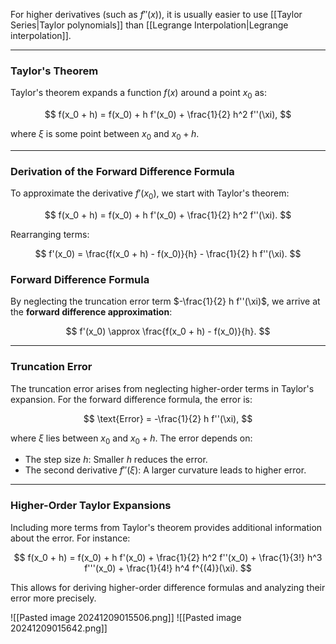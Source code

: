 For higher derivatives (such as $f''(x)$), it is usually easier to use [[Taylor Series|Taylor polynomials]] than [[Legrange Interpolation|Legrange interpolation]].

---

### Taylor's Theorem

Taylor's theorem expands a function $f(x)$ around a point $x_0$ as:

$$
f(x_0 + h) = f(x_0) + h f'(x_0) + \frac{1}{2} h^2 f''(\xi),
$$

where $\xi$ is some point between $x_0$ and $x_0 + h$.

---

### Derivation of the Forward Difference Formula

To approximate the derivative $f'(x_0)$, we start with Taylor's theorem:

$$
f(x_0 + h) = f(x_0) + h f'(x_0) + \frac{1}{2} h^2 f''(\xi).
$$

Rearranging terms:

$$
f'(x_0) = \frac{f(x_0 + h) - f(x_0)}{h} - \frac{1}{2} h f''(\xi).
$$

### Forward Difference Formula

By neglecting the truncation error term $-\frac{1}{2} h f''(\xi)$, we arrive at the **forward difference approximation**:

$$
f'(x_0) \approx \frac{f(x_0 + h) - f(x_0)}{h}.
$$

---

### Truncation Error

The truncation error arises from neglecting higher-order terms in Taylor's expansion. For the forward difference formula, the error is:

$$
\text{Error} = -\frac{1}{2} h f''(\xi),
$$

where $\xi$ lies between $x_0$ and $x_0 + h$. The error depends on:

- The step size $h$: Smaller $h$ reduces the error.
- The second derivative $f''(\xi)$: A larger curvature leads to higher error.

---

### Higher-Order Taylor Expansions

Including more terms from Taylor's theorem provides additional information about the error. For instance:

$$
f(x_0 + h) = f(x_0) + h f'(x_0) + \frac{1}{2} h^2 f''(x_0) + \frac{1}{3!} h^3 f'''(x_0) + \frac{1}{4!} h^4 f^{(4)}(\xi).
$$

This allows for deriving higher-order difference formulas and analyzing their error more precisely.


![[Pasted image 20241209015506.png]]
![[Pasted image 20241209015642.png]]